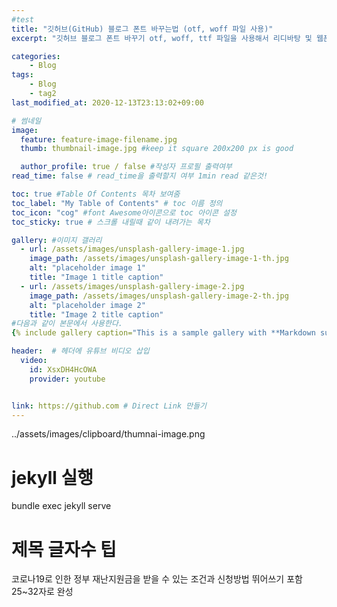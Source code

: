```yaml
---
#test
title: "깃허브(GitHub) 블로그 폰트 바꾸는법 (otf, woff 파일 사용)"
excerpt: "깃허브 블로그 폰트 바꾸기 otf, woff, ttf 파일을 사용해서 리디바탕 및 웹폰트를 jekyll minimal mistakes 테마에 적용하는법"

categories:
    - Blog
tags:
    - Blog
    - tag2
last_modified_at: 2020-12-13T23:13:02+09:00

# 썸네일
image: 
  feature: feature-image-filename.jpg
  thumb: thumbnail-image.jpg #keep it square 200x200 px is good

  author_profile: true / false #작성자 프로필 출력여부
read_time: false # read_time을 출력할지 여부 1min read 같은것!

toc: true #Table Of Contents 목차 보여줌
toc_label: "My Table of Contents" # toc 이름 정의
toc_icon: "cog" #font Awesome아이콘으로 toc 아이콘 설정
toc_sticky: true # 스크롤 내릴때 같이 내려가는 목차

gallery: #이미지 갤러리
  - url: /assets/images/unsplash-gallery-image-1.jpg
    image_path: /assets/images/unsplash-gallery-image-1-th.jpg
    alt: "placeholder image 1"
    title: "Image 1 title caption"
  - url: /assets/images/unsplash-gallery-image-2.jpg
    image_path: /assets/images/unsplash-gallery-image-2-th.jpg
    alt: "placeholder image 2"
    title: "Image 2 title caption"
#다음과 같이 본문에서 사용한다.
{% include gallery caption="This is a sample gallery with **Markdown support**." %}

header:  # 헤더에 유튜브 비디오 삽입
  video:
    id: XsxDH4HcOWA
    provider: youtube


link: https://github.com # Direct Link 만들기
---
```


../assets/images/clipboard/thumnai-image.png

# jekyll 실행
bundle exec jekyll serve

# 제목 글자수 팁
코로나19로 인한 정부 재난지원금을 받을 수 있는 조건과 신청방법 뛰어쓰기 포함 25~32자로 완성



